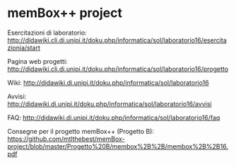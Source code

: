 # memBox++ project

Esercitazioni di laboratorio: http://didawiki.cli.di.unipi.it/doku.php/informatica/sol/laboratorio16/esercitazionia/start

Pagina web progetti: http://didawiki.cli.di.unipi.it/doku.php/informatica/sol/laboratorio16/progetto

Wiki: http://didawiki.di.unipi.it/doku.php/informatica/sol/laboratorio16

Avvisi: http://didawiki.di.unipi.it/doku.php/informatica/sol/laboratorio16/avvisi

FAQ: http://didawiki.di.unipi.it/doku.php/informatica/sol/laboratorio16/faq

Consegne per il progetto memBox++ (Progetto B): https://github.com/mtlthebest/memBox-project/blob/master/Progetto%20B/membox%2B%2B/membox%2B%2B16.pdf
